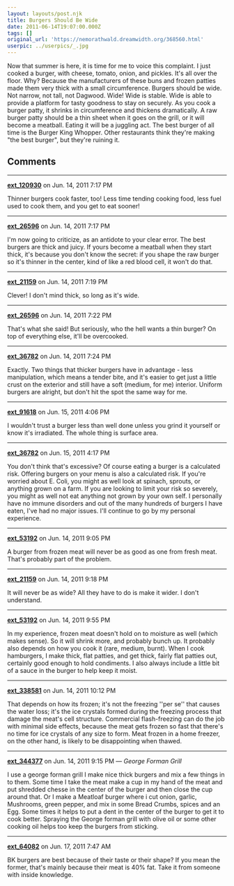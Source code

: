 ```yaml
---
layout: layouts/post.njk
title: Burgers Should Be Wide
date: 2011-06-14T19:07:00.000Z
tags: []
original_url: 'https://nemorathwald.dreamwidth.org/368560.html'
userpic: ../userpics/_.jpg
---
```

Now that summer is here, it is time for me to voice this complaint. I just cooked a burger, with cheese, tomato, onion, and pickles. It's all over the floor. Why? Because the manufacturers of these buns and frozen patties made them very thick with a small circumference. Burgers should be wide. Not narrow, not tall, not Dagwood. Wide! Wide is stable. Wide is able to provide a platform for tasty goodness to stay on securely. As you cook a burger patty, it shrinks in circumference and thickens dramatically. A raw burger patty should be a thin sheet when it goes on the grill, or it will become a meatball. Eating it will be a juggling act. The best burger of all time is the Burger King Whopper. Other restaurants think they're making "the best burger", but they're ruining it.

## Comments

---

**[ext_120930](https://www.dreamwidth.org/users/ext_120930)** on Jun. 14, 2011 7:17 PM

Thinner burgers cook faster, too! Less time tending cooking food, less fuel used to cook them, and you get to eat sooner!

---

**[ext_26596](https://www.dreamwidth.org/users/ext_26596)** on Jun. 14, 2011 7:17 PM

I'm now going to criticize, as an antidote to your clear error. The best burgers are thick and juicy. If yours become a meatball when they start thick, it's because you don't know the secret: if you shape the raw burger so it's thinner in the center, kind of like a red blood cell, it won't do that.

---

**[ext_21159](https://www.dreamwidth.org/users/ext_21159)** on Jun. 14, 2011 7:19 PM

Clever! I don't mind thick, so long as it's wide.

---

**[ext_26596](https://www.dreamwidth.org/users/ext_26596)** on Jun. 14, 2011 7:22 PM

That's what she said! But seriously, who the hell wants a thin burger? On top of everything else, it'll be overcooked.

---

**[ext_36782](https://www.dreamwidth.org/users/ext_36782)** on Jun. 14, 2011 7:24 PM

Exactly. Two things that thicker burgers have in advantage - less manipulation, which means a tender bite, and it's easier to get just a little crust on the exterior and still have a soft (medium, for me) interior. Uniform burgers are alright, but don't hit the spot the same way for me.

---

**[ext_91618](https://www.dreamwidth.org/users/ext_91618)** on Jun. 15, 2011 4:06 PM

I wouldn't trust a burger less than well done unless you grind it yourself or know it's irradiated. The whole thing is surface area.

---

**[ext_36782](https://www.dreamwidth.org/users/ext_36782)** on Jun. 15, 2011 4:17 PM

You don't think that's excessive? Of course eating a burger is a calculated risk. Offering burgers on your menu is also a calculated risk. If you're worried about E. Coli, you might as well look at spinach, sprouts, or anything grown on a farm. If you are looking to limit your risk so severely, you might as well not eat anything not grown by your own self. I personally have no immune disorders and out of the many hundreds of burgers I have eaten, I've had no major issues. I'll continue to go by my personal experience.

---

**[ext_53192](https://www.dreamwidth.org/users/ext_53192)** on Jun. 14, 2011 9:05 PM

A burger from frozen meat will never be as good as one from fresh meat. That's probably part of the problem.

---

**[ext_21159](https://www.dreamwidth.org/users/ext_21159)** on Jun. 14, 2011 9:18 PM

It will never be as wide? All they have to do is make it wider. I don't understand.

---

**[ext_53192](https://www.dreamwidth.org/users/ext_53192)** on Jun. 14, 2011 9:55 PM

In my experience, frozen meat doesn't hold on to moisture as well (which makes sense). So it will shrink more, and probably bunch up. It probably also depends on how you cook it (rare, medium, burnt). When I cook hamburgers, I make thick, flat patties, and get thick, fairly flat patties out, certainly good enough to hold condiments. I also always include a little bit of a sauce in the burger to help keep it moist.

---

**[ext_338581](https://www.dreamwidth.org/users/ext_338581)** on Jun. 14, 2011 10:12 PM

That depends on how its frozen; it's not the freezing ''per se'' that causes the water loss; it's the ice crystals formed during the freezing process that damage the meat's cell structure. Commercial flash-freezing can do the job with minimal side effects, because the meat gets frozen so fast that there's no time for ice crystals of any size to form. Meat frozen in a home freezer, on the other hand, is likely to be disappointing when thawed.

---

**[ext_344377](https://www.dreamwidth.org/users/ext_344377)** on Jun. 14, 2011 9:15 PM — *George Forman Grill*

I use a george forman grill I make nice thick burgers and mix a few things in to them. Some time I take the meat make a cup in my hand of the meat and put shredded chesse in the center of the burger and then close the cup around that. Or I make a Meatloaf burger where i cut onion, garlic, Mushrooms, green pepper, and mix in some Bread Crumbs, spices and an Egg. Some times it helps to put a dent in the center of the burger to get it to cook better. Spraying the George forman grill with olive oil or some other cooking oil helps too keep the burgers from sticking.

---

**[ext_64082](https://www.dreamwidth.org/users/ext_64082)** on Jun. 17, 2011 7:47 AM

BK burgers are best because of their taste or their shape? If you mean the former, that's mainly because their meat is 40% fat. Take it from someone with inside knowledge.
